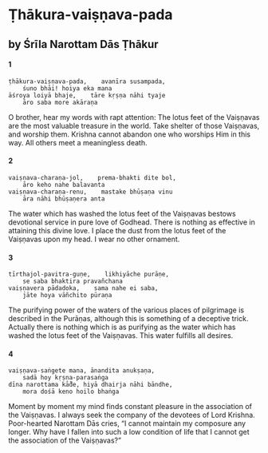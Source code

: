 # Ṭhākura-vaiṣṇava-pada

## by Śrīla Narottam Dās Ṭhākur

#### 1

    ṭhākura-vaiṣṇava-pada,    avanīra susampada,
        śuno bhāi! hoiya eka mana
    āśroya loiyā bhaje,    tāre kṛṣṇa nāhi tyaje
        āro saba more akāraṇa

O brother, hear my words with rapt attention: The lotus feet of the Vaiṣṇavas are the most valuable treasure in the world. Take shelter of those Vaiṣṇavas, and worship them. Krishna cannot abandon one who worships Him in this way. All others meet a meaningless death.

#### 2

    vaiṣṇava-charaṇa-jol,    prema-bhakti dite bol,
        āro keho nahe balavanta
    vaiṣṇava-charaṇa-renu,    mastake bhūṣaṇa vinu
        āra nāhi bhūṣaṇera anta

The water which has washed the lotus feet of the Vaiṣṇavas bestows devotional service in pure love of Godhead. There is nothing as effective in attaining this divine love. I place the dust from the lotus feet of the Vaiṣṇavas upon my head. I wear no other ornament.

#### 3

    tīrthajol-pavitra-guṇe,    likhiyāche purāṇe,
        se saba bhaktira pravañchana
    vaiṣṇavera pādadoka,    sama nahe ei saba,
        jāte hoya vāñchito pūraṇa

The purifying power of the waters of the various places of pilgrimage is described in the Purāṇas, although this is something of a deceptive trick. Actually there is nothing which is as purifying as the water which has washed the lotus feet of the Vaiṣṇavas. This water fulfills all desires.

#### 4

    vaiṣṇava-saṅgete mana, ānandita anukṣaṇa,
        sadā hoy kṛṣṇa-parasaṅga
    dīna narottama kā̐de, hiyā dhairja nāhi bāndhe,
        mora dośā keno hoilo bhaṅga

Moment by moment my mind finds constant pleasure in the association of the Vaiṣṇavas. I always seek the company of the devotees of Lord Krishna. Poor-hearted Narottam Dās cries, “I cannot maintain my composure any longer. Why have I fallen into such a low condition of life that I cannot get the association of the Vaiṣṇavas?”

